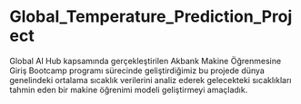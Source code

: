 # Global_Temperature_Prediction_Project
Global AI Hub kapsamında gerçekleştirilen Akbank Makine Öğrenmesine Giriş Bootcamp programı sürecinde geliştirdiğimiz bu projede dünya genelindeki ortalama sıcaklık verilerini analiz ederek gelecekteki sıcaklıkları tahmin eden bir makine öğrenimi modeli geliştirmeyi amaçladık.
